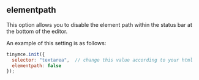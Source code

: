 ## elementpath

This option allows you to disable the element path within the status bar at the bottom of the editor.

An example of this setting is as follows:

```js
tinymce.init({
  selector: "textarea",  // change this value according to your html
  elementpath: false
});
```
